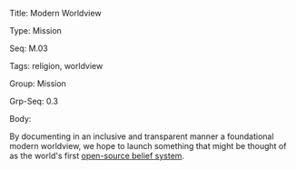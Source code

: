 Title:  Modern Worldview

Type:   Mission

Seq:    M.03

Tags:   religion, worldview

Group:   Mission

Grp-Seq: 0.3

Body:   
 
By documenting in an inclusive and transparent manner a foundational modern worldview, we hope to launch something that might be thought of as the world's first [open-source belief system][github].

[github]: https://github.com/hbowie/practopians

